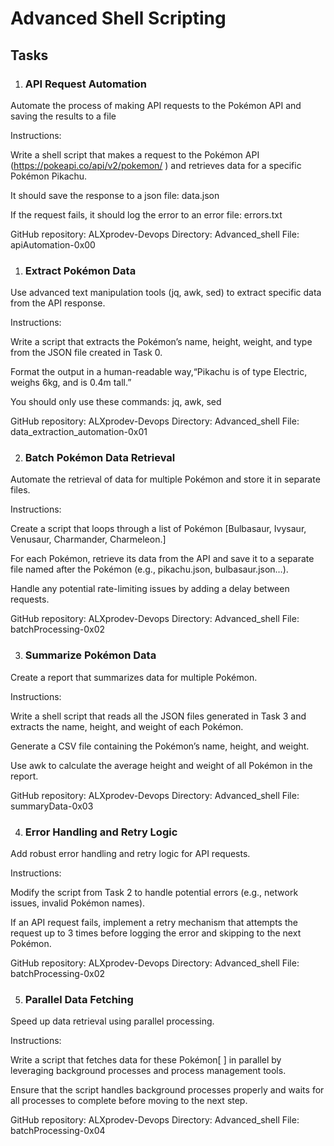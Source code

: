 # Advanced Shell Scripting

## Tasks

1. ### API Request Automation

 
Automate the process of making API requests to the Pokémon API and saving the results to a file

Instructions:

Write a shell script that makes a request to the Pokémon API (https://pokeapi.co/api/v2/pokemon/ ) and retrieves data for a specific Pokémon Pikachu.

It should save the response to a json file: data.json

If the request fails, it should log the error to an error file: errors.txt

GitHub repository: ALXprodev-Devops
Directory: Advanced_shell
File: apiAutomation-0x00
  
1.  ### Extract Pokémon Data

 
Use advanced text manipulation tools (jq, awk, sed) to extract specific data from the API response.

Instructions:

Write a script that extracts the Pokémon’s name, height, weight, and type from the JSON file created in Task 0.

Format the output in a human-readable way,“Pikachu is of type Electric, weighs 6kg, and is 0.4m tall.”

You should only use these commands: jq, awk, sed

GitHub repository: ALXprodev-Devops
Directory: Advanced_shell
File: data_extraction_automation-0x01
  
2.  ### Batch Pokémon Data Retrieval

 
Automate the retrieval of data for multiple Pokémon and store it in separate files.

Instructions:

Create a script that loops through a list of Pokémon [Bulbasaur, Ivysaur, Venusaur, Charmander, Charmeleon.]

For each Pokémon, retrieve its data from the API and save it to a separate file named after the Pokémon (e.g., pikachu.json, bulbasaur.json…).

Handle any potential rate-limiting issues by adding a delay between requests.

GitHub repository: ALXprodev-Devops
Directory: Advanced_shell
File: batchProcessing-0x02
  
3.  ### Summarize Pokémon Data

 
Create a report that summarizes data for multiple Pokémon.

Instructions:

Write a shell script that reads all the JSON files generated in Task 3 and extracts the name, height, and weight of each Pokémon.

Generate a CSV file containing the Pokémon’s name, height, and weight.

Use awk to calculate the average height and weight of all Pokémon in the report.

GitHub repository: ALXprodev-Devops
Directory: Advanced_shell
File: summaryData-0x03
  
4.  ### Error Handling and Retry Logic

 
Add robust error handling and retry logic for API requests.

Instructions:

Modify the script from Task 2 to handle potential errors (e.g., network issues, invalid Pokémon names).

If an API request fails, implement a retry mechanism that attempts the request up to 3 times before logging the error and skipping to the next Pokémon.

GitHub repository: ALXprodev-Devops
Directory: Advanced_shell
File: batchProcessing-0x02
  
5.  ### Parallel Data Fetching

 
Speed up data retrieval using parallel processing.

Instructions:

Write a script that fetches data for these Pokémon[ ] in parallel by leveraging background processes and process management tools.

Ensure that the script handles background processes properly and waits for all processes to complete before moving to the next step.

GitHub repository: ALXprodev-Devops
Directory: Advanced_shell
File: batchProcessing-0x04